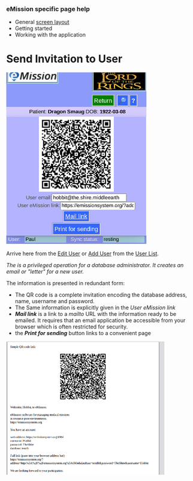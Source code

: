 ### eMission specific page help
* General [screen layout](GeneralLayout.md)
* Getting started
* Working with the application


# Send Invitation to User
![Send User Menu](../images/SendUser.png)

Arrive here from the [Edit User](UserEdit.md) or [Add User](UserNew.md) from the [User List](UserList.md). 

*The is a privileged operation for a database administrator. It creates an email or "letter" for a new user.*

The information is presented in redundant form:

* The QR code is a complete invitation encoding the database address, name, username and password.
* The Same information is explicitly given in the *User eMission link*
* *__Mail link__* is a link to a *mailto* URL with the information ready to be emailed. It requires that an email application be accessible from your browser which is often restricted for security.
* the *__Print for sending__* button links to a convenient page

![](../images/printUser.png)
